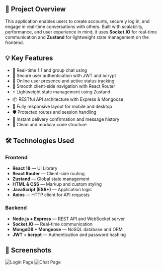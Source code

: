 ## 🎯 Project Overview

This application enables users to create accounts, securely log in, and engage in real-time conversations with others. Built with scalability, performance, and user experience in mind, it uses **Socket.IO** for real-time communication and **Zustand** for lightweight state management on the frontend.

## 💡 Key Features

- 💬 Real-time 1:1 and group chat using
- 🔐 Secure user authentication with JWT and bcrypt
- 👥 Online user presence and active status tracking
- 🧭 Smooth client-side navigation with React Router
- ⚡ Lightweight state management using Zustand
- 📦 RESTful API architecture with Express & Mongoose
- 📱 Fully responsive layout for mobile and desktop
- 🛡️ Protected routes and session handling
- 📨 Instant delivery confirmation and message history
- 🔧 Clean and modular code structure

## 🛠️ Technologies Used

### Frontend

- **React 18** — UI Library
- **React Router** — Client-side routing
- **Zustand** — Global state management
- **HTML & CSS** — Markup and custom styling
- **JavaScript (ES6+)** — Application logic
- **Axios** — HTTP client for API requests

### Backend

- **Node.js + Express** — REST API and WebSocket server
- **Socket.IO** — Real-time communication
- **MongoDB + Mongoose** — NoSQL database and ORM
- **JWT + bcrypt** — Authentication and password hashing

## 📸 Screenshots

![Login Page](.frontend/src/assets/screenshot.png)
![Chat Page](.frontend/src/assets/screenshot1.png)
